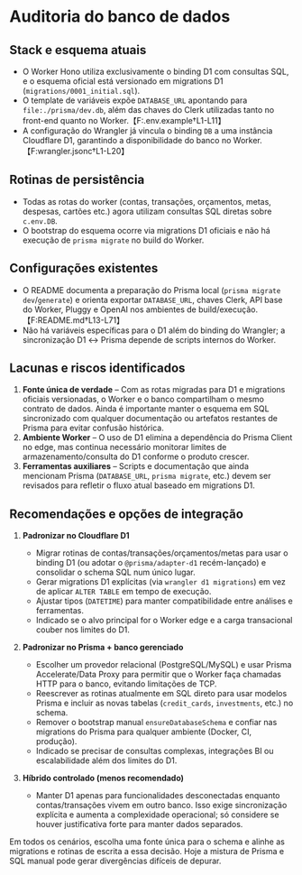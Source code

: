 # Auditoria do banco de dados

## Stack e esquema atuais
- O Worker Hono utiliza exclusivamente o binding D1 com consultas SQL, e o esquema oficial está versionado em migrations D1 (`migrations/0001_initial.sql`).
- O template de variáveis expõe `DATABASE_URL` apontando para `file:./prisma/dev.db`, além das chaves do Clerk utilizadas tanto no front-end quanto no Worker.【F:.env.example†L1-L11】
- A configuração do Wrangler já vincula o binding `DB` a uma instância Cloudflare D1, garantindo a disponibilidade do banco no Worker.【F:wrangler.jsonc†L1-L20】

## Rotinas de persistência
- Todas as rotas do worker (contas, transações, orçamentos, metas, despesas, cartões etc.) agora utilizam consultas SQL diretas sobre `c.env.DB`.
- O bootstrap do esquema ocorre via migrations D1 oficiais e não há execução de `prisma migrate` no build do Worker.

## Configurações existentes
- O README documenta a preparação do Prisma local (`prisma migrate dev`/`generate`) e orienta exportar `DATABASE_URL`, chaves Clerk, API base do Worker, Pluggy e OpenAI nos ambientes de build/execução.【F:README.md†L13-L71】
- Não há variáveis específicas para o D1 além do binding do Wrangler; a sincronização D1 ↔ Prisma depende de scripts internos do Worker.

## Lacunas e riscos identificados
1. **Fonte única de verdade** – Com as rotas migradas para D1 e migrations oficiais versionadas, o Worker e o banco compartilham o mesmo contrato de dados. Ainda é importante manter o esquema em SQL sincronizado com qualquer documentação ou artefatos restantes de Prisma para evitar confusão histórica.
2. **Ambiente Worker** – O uso de D1 elimina a dependência do Prisma Client no edge, mas continua necessário monitorar limites de armazenamento/consulta do D1 conforme o produto crescer.
3. **Ferramentas auxiliares** – Scripts e documentação que ainda mencionam Prisma (`DATABASE_URL`, `prisma migrate`, etc.) devem ser revisados para refletir o fluxo atual baseado em migrations D1.

## Recomendações e opções de integração
1. **Padronizar no Cloudflare D1**
   - Migrar rotinas de contas/transações/orçamentos/metas para usar o binding D1 (ou adotar o `@prisma/adapter-d1` recém-lançado) e consolidar o schema SQL num único lugar.
   - Gerar migrations D1 explícitas (via `wrangler d1 migrations`) em vez de aplicar `ALTER TABLE` em tempo de execução.
   - Ajustar tipos (`DATETIME`) para manter compatibilidade entre análises e ferramentas.
   - Indicado se o alvo principal for o Worker edge e a carga transacional couber nos limites do D1.

2. **Padronizar no Prisma + banco gerenciado**
   - Escolher um provedor relacional (PostgreSQL/MySQL) e usar Prisma Accelerate/Data Proxy para permitir que o Worker faça chamadas HTTP para o banco, evitando limitações de TCP.
   - Reescrever as rotinas atualmente em SQL direto para usar modelos Prisma e incluir as novas tabelas (`credit_cards`, `investments`, etc.) no schema.
   - Remover o bootstrap manual `ensureDatabaseSchema` e confiar nas migrations do Prisma para qualquer ambiente (Docker, CI, produção).
   - Indicado se precisar de consultas complexas, integrações BI ou escalabilidade além dos limites do D1.

3. **Híbrido controlado (menos recomendado)**
   - Manter D1 apenas para funcionalidades desconectadas enquanto contas/transações vivem em outro banco. Isso exige sincronização explícita e aumenta a complexidade operacional; só considere se houver justificativa forte para manter dados separados.

Em todos os cenários, escolha uma fonte única para o schema e alinhe as migrations e rotinas de escrita a essa decisão. Hoje a mistura de Prisma e SQL manual pode gerar divergências difíceis de depurar.

